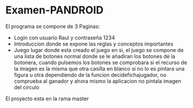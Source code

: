 # Examen-PANDROID


El programa se compone de 3 Paginas:
  - Login con usuario Raul y contraseña 1234
  - Introduccion donde se expone las reglas y conceptos importantes
  - Juego lugar donde esta creado el juego en si, el juego se compone de una lista de botones normal donde se le añadiran los botones de la botonera, cuando pulsemos los     botones se comprobara si el recurso de la imagen es la misma que otra casilla  en blanco si no lo es pintara una figura u otra dependiendo de la funcion      decidefichajugador, no comprueba al ganador y ahora mismo la aplicacion no pintala imagen del circulo

El proyecto esta en la rama master
